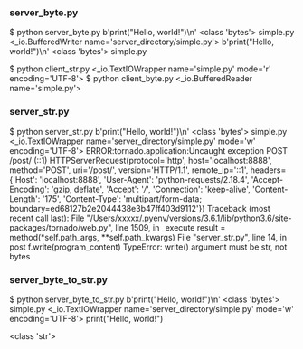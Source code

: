 ### server_byte.py

$ python server_byte.py 
b'print("Hello, world!")\n'
<class 'bytes'>
simple.py
<_io.BufferedWriter name='server_directory/simple.py'>
b'print("Hello, world!")\n'
<class 'bytes'>
simple.py

$ python client_str.py 
<_io.TextIOWrapper name='simple.py' mode='r' encoding='UTF-8'>
$ python client_byte.py 
<_io.BufferedReader name='simple.py'>

### server_str.py

$ python server_str.py 
b'print("Hello, world!")\n'
<class 'bytes'>
simple.py
<_io.TextIOWrapper name='server_directory/simple.py' mode='w' encoding='UTF-8'>
ERROR:tornado.application:Uncaught exception POST /post/ (::1)
HTTPServerRequest(protocol='http', host='localhost:8888', method='POST', uri='/post/', version='HTTP/1.1', remote_ip='::1', headers={'Host': 'localhost:8888', 'User-Agent': 'python-requests/2.18.4', 'Accept-Encoding': 'gzip, deflate', 'Accept': '*/*', 'Connection': 'keep-alive', 'Content-Length': '175', 'Content-Type': 'multipart/form-data; boundary=ed68127b2e2044438e3b47ff403d9112'})
Traceback (most recent call last):
  File "/Users/xxxxx/.pyenv/versions/3.6.1/lib/python3.6/site-packages/tornado/web.py", line 1509, in _execute
    result = method(*self.path_args, **self.path_kwargs)
  File "server_str.py", line 14, in post
    f.write(program_content)
TypeError: write() argument must be str, not bytes

### server_byte_to_str.py

$ python server_byte_to_str.py 
b'print("Hello, world!")\n'
<class 'bytes'>
simple.py
<_io.TextIOWrapper name='server_directory/simple.py' mode='w' encoding='UTF-8'>
print("Hello, world!")

<class 'str'>

